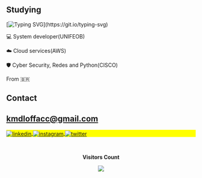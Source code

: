 
<h2 height="10px">Studying</h2>

[![Typing SVG](https://readme-typing-svg.herokuapp.com?font=Fira+Code&pause=1000&color=DAC32B&width=435&lines=.+.+.;.+.+.;.+.+.;.+.+.)](https://git.io/typing-svg)

💻 System developer(UNIFEOB)

☁️ Cloud services(AWS)

🛡️ Cyber Security, Redes and Python(CISCO)

From 🇧🇷

## Contact
## kmdloffacc@gmail.com ##

<p align="left" style="background:yellow">
  <a href="https://www.linkedin.com/in/kmdl/" target="_blank">
  <img align="center" src="https://img.shields.io/badge/-kevimdl-05122A?style=flat&logo=linkedin" alt="linkedin"/>
</a>
<a href="https://www.instagram.com/kevimdl/" target="_blank">
 <img align="center" src="https://img.shields.io/badge/-kevimdl-05122A?style=flat&logo=instagram" alt="instagram"/>
</a>
<a href="https://twitter.com/Kevmdl" target="_blank">
  <img align="center" src="https://img.shields.io/badge/-kevimdl-05122A?style=flat&logo=twitter" alt="twitter"/>  
</a>
</p>


  <div align="center">
<br><p align="centre"><b>Visitors Count</b></p>  
<p align="center"><img align="center" src="https://profile-counter.glitch.me/{Kevmdl}/count.svg" /></p> 
<br></div>
